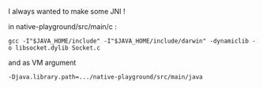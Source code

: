 I always wanted to make some JNI !

in native-playground/src/main/c :
```
gcc -I"$JAVA_HOME/include" -I"$JAVA_HOME/include/darwin" -dynamiclib -o libsocket.dylib Socket.c
```

and as VM argument

```
-Djava.library.path=.../native-playground/src/main/java
```